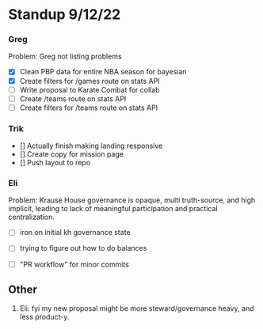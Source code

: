 # Standup 9/12/22

### Greg
Problem: Greg not listing problems
- [X] Clean PBP data for entire NBA season for bayesian
- [X] Create filters for /games route on stats API
- [ ] Write proposal to Karate Combat for collab
- [ ] Create /teams route on stats API
- [ ] Create filters for /teams route on stats API 

### Trik
- [] Actually finish making landing responsive
- [] Create copy for mission page
- [] Push layout to repo


### Eli
Problem: Krause House governance is opaque, multi truth-source, and high implicit, leading to lack of meaningful participation and practical centralization.
- [ ] iron on initial kh governance state
- [ ] trying to figure out how to do balances
- [ ] "PR workflow" for minor commits


## Other
1. Eli: fyi my new proposal might be more steward/governance heavy, and less product-y.
